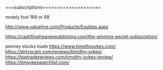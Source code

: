 




===subscriptions====================

motely fool 199 or 99

http://www.valueline.com/Products/Equities.aspx


https://cashflowheavenpublishing.com/the-winning-secret-subscription/
   
   
   
   penney stocks trade 
https://www.timothysykes.com/      
https://dirtyscam.com/reviews/timothy-sykes/    
https://toptradereviews.com/timothy-sykes-review/    
https://timsykeswatchlist.com/    

